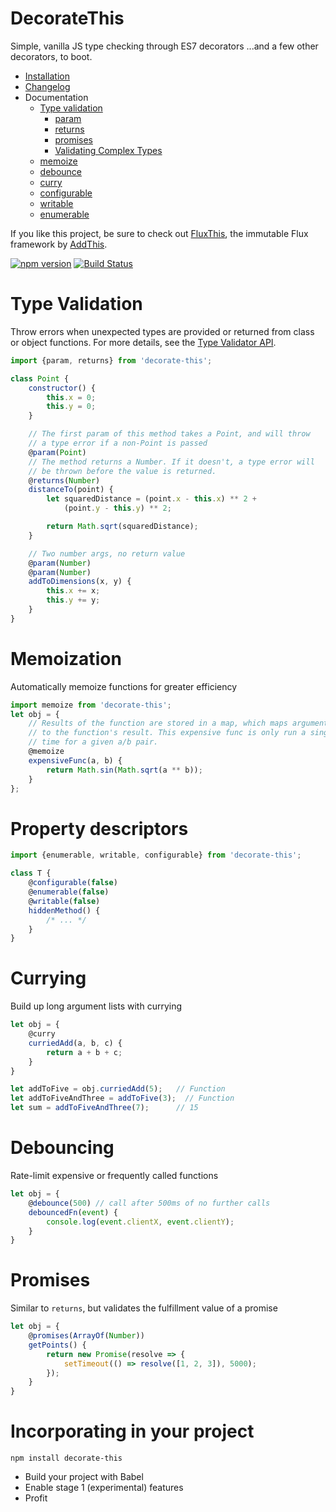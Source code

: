 # DecorateThis
Simple, vanilla JS type checking through ES7 decorators
...and a few other decorators, to boot.

- [Installation](#incorporating-in-your-project)
- [Changelog](/docs/CHANGELOG.md)
- Documentation
  - [Type validation](#type-validation)
    - [param](#type-validation)
    - [returns](#type-validation)
    - [promises](#promises)
    - [Validating Complex Types](/docs/TYPE_VALIDATOR_API.md)
  - [memoize](#memoization)
  - [debounce](#debouncing)
  - [curry](#currying)
  - [configurable](#property-descriptors)
  - [writable](#property-descriptors)
  - [enumerable](#property-descriptors)

If you like this project, be sure to check out [FluxThis](https://github.com/addthis/FluxThis), the immutable Flux framework by [AddThis](http://www.addthis.com).

[![npm version](https://badge.fury.io/js/decorate-this.svg)](http://badge.fury.io/js/decorate-this)
[![Build Status](https://travis-ci.org/mako-taco/DecorateThis.svg?branch=master)](https://travis-ci.org/mako-taco/DecorateThis)

# Type Validation
Throw errors when unexpected types are provided or returned from class or object
functions. For more details, see the [Type Validator API](/docs/TYPE_VALIDATOR_API.md).
```js
import {param, returns} from 'decorate-this';

class Point {
    constructor() {
        this.x = 0;
        this.y = 0;
    }

    // The first param of this method takes a Point, and will throw
    // a type error if a non-Point is passed
    @param(Point)
    // The method returns a Number. If it doesn't, a type error will
    // be thrown before the value is returned.
    @returns(Number)
    distanceTo(point) {
        let squaredDistance = (point.x - this.x) ** 2 +
            (point.y - this.y) ** 2;

        return Math.sqrt(squaredDistance);
    }

    // Two number args, no return value
    @param(Number)
    @param(Number)
    addToDimensions(x, y) {
        this.x += x;
        this.y += y;
    }
}
```

# Memoization
Automatically memoize functions for greater efficiency
```js
import memoize from 'decorate-this';
let obj = {
    // Results of the function are stored in a map, which maps arguments
    // to the function's result. This expensive func is only run a single
    // time for a given a/b pair.
    @memoize
    expensiveFunc(a, b) {
        return Math.sin(Math.sqrt(a ** b));
    }
};
```

# Property descriptors
```js
import {enumerable, writable, configurable} from 'decorate-this';

class T {
    @configurable(false)
    @enumerable(false)
    @writable(false)
    hiddenMethod() {
        /* ... */
    }
}
```

# Currying
Build up long argument lists with currying
```js
let obj = {
    @curry
    curriedAdd(a, b, c) {
        return a + b + c;
    }
}

let addToFive = obj.curriedAdd(5);   // Function
let addToFiveAndThree = addToFive(3);  // Function
let sum = addToFiveAndThree(7);      // 15
```

# Debouncing
Rate-limit expensive or frequently called functions

```js
let obj = {
    @debounce(500) // call after 500ms of no further calls
    debouncedFn(event) {
        console.log(event.clientX, event.clientY);
    }
}
```

# Promises
Similar to `returns`, but validates the fulfillment value of a promise
```js
let obj = {
    @promises(ArrayOf(Number))
    getPoints() {
        return new Promise(resolve => {
            setTimeout(() => resolve([1, 2, 3]), 5000);
        });
    }
}
```

# Incorporating in your project
```
npm install decorate-this
```

- Build your project with Babel
- Enable stage 1 (experimental) features
- Profit
